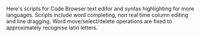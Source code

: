 Here's scripts for Code Browser text editor and syntax highlighting for more languages. Scripts include word completing, non real time column editing and line dragging. Word move/select/delete operations are fixed to approximately recognise latin letters.